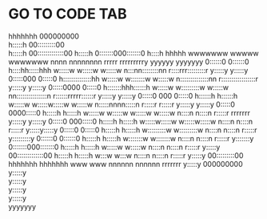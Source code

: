 # GO TO CODE TAB

                                                                                                                                        
                                                                                                                                       
 hhhhhhh                                                                                                                                  000000000     
 h:::::h                                                                                                                                00:::::::::00   
 h:::::h                                                                                                                              00:::::::::::::00 
 h:::::h                                                                                                                             0:::::::000:::::::0
 h::::h hhhhh        wwwwwww           wwwww           wwwwwww  nnnn  nnnnnnnn     rrrrr   rrrrrrrrry    yyyyyy           yyyyyyy    0::::::0   0::::::0
 h::::hh:::::hhh      w:::::w         w:::::w         w:::::w    n:::nn::::::::nn   r::::rrr:::::::::r    y:::::y         y:::::y    0:::::000   0:::::0
 h::::::::::::::hh     w:::::w       w:::::::w       w:::::w     n::::::::::::::nn  r:::::::::::::::::r    y:::::y       y:::::y     0:::::0000  0:::::0
 h:::::::hhh::::::h     w:::::w     w:::::::::w     w:::::w      nn:::::::::::::::n  r::::::rrrrr::::::r    y:::::y     y:::::y      0:::::0 000 0:::::0
 h::::::h   h::::::h     w:::::w   w:::::w:::::w   w:::::w         n:::::nnnn:::::n  r:::::r     r:::::r    y:::::y   y:::::y        0:::::0  0000:::::0
 h:::::h     h:::::h      w:::::w w:::::w w:::::w w:::::w          n::::n    n::::n  r:::::r     rrrrrrr     y:::::y y:::::y         0:::::0   000:::::0
 h:::::h     h:::::h       w:::::w:::::w   w:::::w:::::w           n::::n    n::::n  r:::::r                  y:::::y:::::y          0:::::0     0:::::0
 h:::::h     h:::::h        w:::::::::w     w:::::::::w            n::::n    n::::n  r:::::r                   y:::::::::y           0::::::0   0::::::0
 h:::::h     h:::::h         w:::::::w       w:::::::w             n::::n    n::::n  r:::::r                    y:::::::y            0:::::::000:::::::0
 h:::::h     h:::::h          w:::::w         w:::::w              n::::n    n::::n  r:::::r                     y:::::y              00:::::::::::::00 
 h:::::h     h:::::h           w:::w           w:::w               n::::n    n::::n  r:::::r                    y:::::y                 00:::::::::00   
 hhhhhhh     hhhhhhh            www             www                nnnnnn    nnnnnn  rrrrrrr                   y:::::y                    000000000     
                                                                                                             y:::::y                               
                                                                                                            y:::::y                                
                                                                                                           y:::::y                                 
                                                                                                          y:::::y                                  
                                                                                                         yyyyyyy                                   
                                                                                                                                        
                                                                                                                                        
